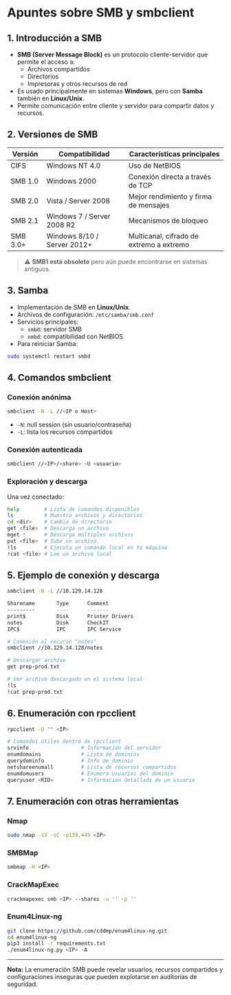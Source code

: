 # Apuntes sobre SMB y smbclient

## 1. Introducción a SMB
- **SMB (Server Message Block)** es un protocolo cliente-servidor que permite el acceso a:
  - Archivos compartidos
  - Directorios
  - Impresoras y otros recursos de red
- Es usado principalmente en sistemas **Windows**, pero con **Samba** también en **Linux/Unix**.
- Permite comunicación entre cliente y servidor para compartir datos y recursos.

## 2. Versiones de SMB
| Versión  | Compatibilidad               | Características principales                          |
|----------|------------------------------|----------------------------------------------------|
| CIFS     | Windows NT 4.0                | Uso de NetBIOS                                     |
| SMB 1.0  | Windows 2000                  | Conexión directa a través de TCP                   |
| SMB 2.0  | Vista / Server 2008           | Mejor rendimiento y firma de mensajes              |
| SMB 2.1  | Windows 7 / Server 2008 R2    | Mecanismos de bloqueo                              |
| SMB 3.0+ | Windows 8/10 / Server 2012+   | Multicanal, cifrado de extremo a extremo           |

> ⚠️ **SMB1 está obsoleto** pero aún puede encontrarse en sistemas antiguos.

## 3. Samba
- Implementación de SMB en **Linux/Unix**.
- Archivos de configuración: `/etc/samba/smb.conf`
- Servicios principales:
  - `smbd`: servidor SMB
  - `nmbd`: compatibilidad con NetBIOS
- Para reiniciar Samba:
```bash
sudo systemctl restart smbd
```

## 4. Comandos smbclient
### Conexión anónima
```bash
smbclient -N -L //<IP o Host>
```
- `-N`: null session (sin usuario/contraseña)
- `-L`: lista los recursos compartidos

### Conexión autenticada
```bash
smbclient //<IP>/<share> -U <usuario>
```

### Exploración y descarga
Una vez conectado:
```bash
help        # Lista de comandos disponibles
ls          # Muestra archivos y directorios
cd <dir>    # Cambia de directorio
get <file>  # Descarga un archivo
mget *      # Descarga múltiples archivos
put <file>  # Sube un archivo
!ls         # Ejecuta un comando local en tu máquina
!cat <file> # Lee un archivo local
```

## 5. Ejemplo de conexión y descarga
```bash
smbclient -N -L //10.129.14.128

Sharename       Type      Comment
---------       ----      -------
print$          Disk      Printer Drivers
notes           Disk      CheckIT
IPC$            IPC       IPC Service

# Conexión al recurso "notes"
smbclient //10.129.14.128/notes

# Descargar archivo
get prep-prod.txt

# Ver archivo descargado en el sistema local
!ls
!cat prep-prod.txt
```

## 6. Enumeración con rpcclient
```bash
rpcclient -U "" <IP>

# Comandos útiles dentro de rpcclient
srvinfo                 # Información del servidor
enumdomains             # Lista de dominios
querydominfo            # Info de dominio
netshareenumall         # Lista de recursos compartidos
enumdomusers            # Enumera usuarios del dominio
queryuser <RID>         # Información detallada de un usuario
```

## 7. Enumeración con otras herramientas
### Nmap
```bash
sudo nmap -sV -sC -p139,445 <IP>
```

### SMBMap
```bash
smbmap -H <IP>
```

### CrackMapExec
```bash
crackmapexec smb <IP> --shares -u '' -p ''
```

### Enum4Linux-ng
```bash
git clone https://github.com/cddmp/enum4linux-ng.git
cd enum4linux-ng
pip3 install -r requirements.txt
./enum4linux-ng.py <IP> -A
```

---
**Nota:** La enumeración SMB puede revelar usuarios, recursos compartidos y configuraciones inseguras que pueden explotarse en auditorías de seguridad.
